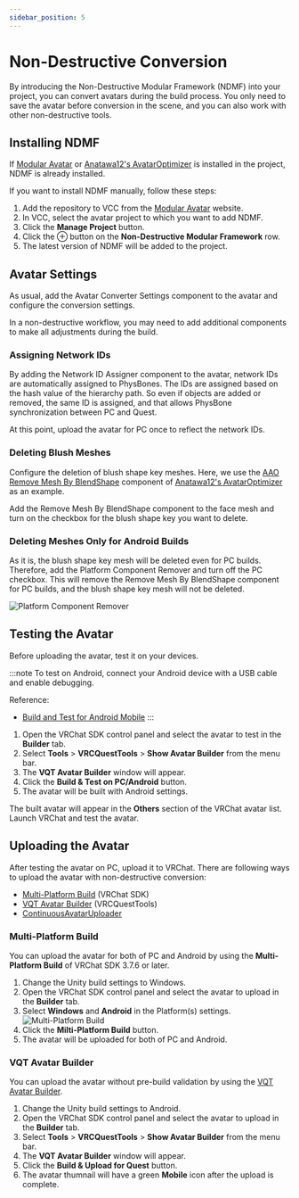 ```yaml
---
sidebar_position: 5
---
```


# Non-Destructive Conversion

By introducing the Non-Destructive Modular Framework (NDMF) into your project, you can convert avatars during the build process.
You only need to save the avatar before conversion in the scene, and you can also work with other non-destructive tools.

## Installing NDMF

If [Modular Avatar] or [Anatawa12's AvatarOptimizer] is installed in the project, NDMF is already installed.

If you want to install NDMF manually, follow these steps:

1. Add the repository to VCC from the [Modular Avatar] website.
2. In VCC, select the avatar project to which you want to add NDMF.
3. Click the **Manage Project** button.
4. Click the ⊕ button on the **Non-Destructive Modular Framework** row.
5. The latest version of NDMF will be added to the project.

## Avatar Settings

As usual, add the Avatar Converter Settings component to the avatar and configure the conversion settings.

In a non-destructive workflow, you may need to add additional components to make all adjustments during the build.

### Assigning Network IDs

By adding the Network ID Assigner component to the avatar, network IDs are automatically assigned to PhysBones.
The IDs are assigned based on the hash value of the hierarchy path.
So even if objects are added or removed, the same ID is assigned, and that allows PhysBone synchronization between PC and Quest.

At this point, upload the avatar for PC once to reflect the network IDs.

### Deleting Blush Meshes

Configure the deletion of blush shape key meshes.
Here, we use the [AAO Remove Mesh By BlendShape](https://vpm.anatawa12.com/avatar-optimizer/en/docs/reference/remove-mesh-by-blendshape/) component of [Anatawa12's AvatarOptimizer] as an example.

Add the Remove Mesh By BlendShape component to the face mesh and turn on the checkbox for the blush shape key you want to delete.

### Deleting Meshes Only for Android Builds

As it is, the blush shape key mesh will be deleted even for PC builds.
Therefore, add the Platform Component Remover and turn off the PC checkbox.
This will remove the Remove Mesh By BlendShape component for PC builds, and the blush shape key mesh will not be deleted.

![Platform Component Remover](/img/platform-component-remover.png)

## Testing the Avatar

Before uploading the avatar, test it on your devices.

:::note
To test on Android, connect your Android device with a USB cable and enable debugging.

Reference:
- [Build and Test for Android Mobile](https://creators.vrchat.com/platforms/android/build-test-mobile/)
:::

1. Open the VRChat SDK control panel and select the avatar to test in the **Builder** tab.
2. Select **Tools** > **VRCQuestTools** > **Show Avatar Builder** from the menu bar.
3. The **VQT Avatar Builder** window will appear.
4. Click the **Build & Test on PC/Android** button.
5. The avatar will be built with Android settings.

The built avatar will appear in the **Others** section of the VRChat avatar list.
Launch VRChat and test the avatar.

## Uploading the Avatar

After testing the avatar on PC, upload it to VRChat.
There are following ways to upload the avatar with non-destructive conversion:

- [Multi-Platform Build](#multi-platform-build) (VRChat SDK)
- [VQT Avatar Builder](#vqt-avatar-builder) (VRCQuestTools)
- [ContinuousAvatarUploader](https://github.com/anatawa12/ContinuousAvatarUploader)

### Multi-Platform Build

You can upload the avatar for both of PC and Android by using the **Multi-Platform Build** of VRChat SDK 3.7.6 or later.

1. Change the Unity build settings to Windows.
2. Open the VRChat SDK control panel and select the avatar to upload in the **Builder** tab.
3. Select **Windows** and **Android** in the Platform(s) settings.
    ![Multi-Platform Build](/img/multi_platform_build.png)
4. Click the **Milti-Platform Build** button.
5. The avatar will be uploaded for both of PC and Android.

### VQT Avatar Builder

You can upload the avatar without pre-build validation by using the [VQT Avatar Builder].

1. Change the Unity build settings to Android.
2. Open the VRChat SDK control panel and select the avatar to upload in the **Builder** tab.
3. Select **Tools** > **VRCQuestTools** > **Show Avatar Builder** from the menu bar.
4. The **VQT Avatar Builder** window will appear.
5. Click the **Build & Upload for Quest** button.
6. The avatar thumnail will have a green **Mobile** icon after the upload is complete.

[Modular Avatar]: https://modular-avatar.nadena.dev/
[Anatawa12's AvatarOptimizer]: https://vpm.anatawa12.com/avatar-optimizer/en/
[VQT Avatar Builder]: ../references/main-menu/show-avatar-builder.md
